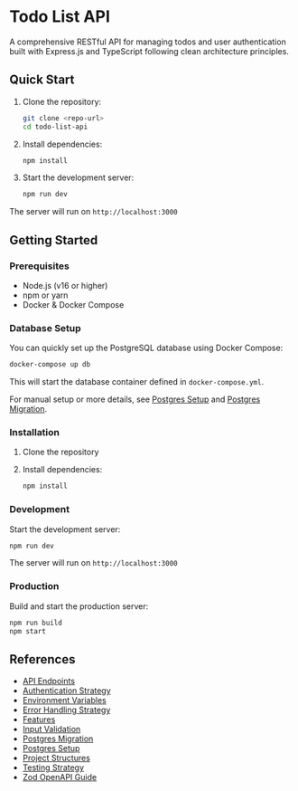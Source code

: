 # Todo List API

A comprehensive RESTful API for managing todos and user authentication built with Express.js and TypeScript following clean architecture principles.

## Quick Start

1. Clone the repository:

   ```bash
   git clone <repo-url>
   cd todo-list-api
   ```

2. Install dependencies:

   ```bash
   npm install
   ```

3. Start the development server:

   ```bash
   npm run dev
   ```

The server will run on `http://localhost:3000`

## Getting Started

### Prerequisites

- Node.js (v16 or higher)
- npm or yarn
- Docker & Docker Compose

### Database Setup

You can quickly set up the PostgreSQL database using Docker Compose:

```bash
docker-compose up db
```

This will start the database container defined in `docker-compose.yml`.

For manual setup or more details, see [Postgres Setup](docs/postgres-setup.md) and [Postgres Migration](docs/postgres-migration.md).

### Installation

1. Clone the repository
2. Install dependencies:

   ```bash
   npm install
   ```

### Development

Start the development server:

```bash
npm run dev
```

The server will run on `http://localhost:3000`

### Production

Build and start the production server:

```bash
npm run build
npm start
```

## References

- [API Endpoints](docs/api-endpoints.md)
- [Authentication Strategy](docs/authentication-strategy.md)
- [Environment Variables](docs/environment-variables.md)
- [Error Handling Strategy](docs/error-handling-strategy.md)
- [Features](docs/features.md)
- [Input Validation](docs/input-validation.md)
- [Postgres Migration](docs/postgres-migration.md)
- [Postgres Setup](docs/postgres-setup.md)
- [Project Structures](docs/project-structures.md)
- [Testing Strategy](docs/testing-strategy.md)
- [Zod OpenAPI Guide](docs/zod-openapi-guide.md)